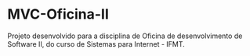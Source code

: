 # MVC-Oficina-II
Projeto desenvolvido para a disciplina de Oficina de desenvolvimento de Software II, do curso de Sistemas para Internet - IFMT. 
